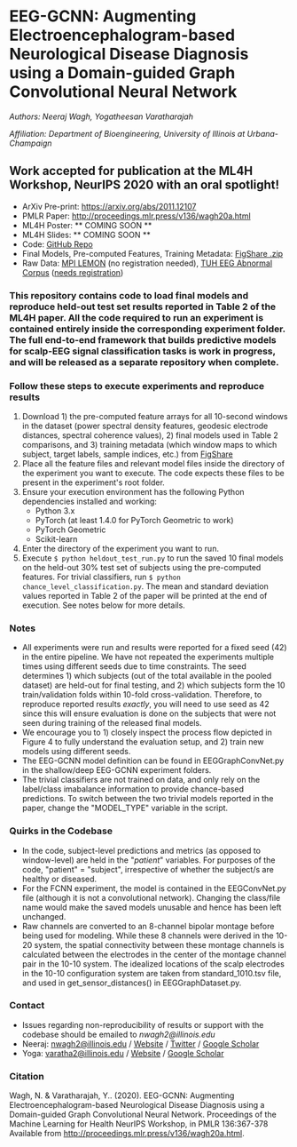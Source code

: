 # EEG-GCNN: Augmenting Electroencephalogram-based Neurological Disease Diagnosis using a Domain-guided Graph Convolutional Neural Network

_*Authors*: Neeraj Wagh, Yogatheesan Varatharajah_

_*Affiliation*: Department of Bioengineering, University of Illinois at Urbana-Champaign_

## Work accepted for publication at the ML4H Workshop, NeurIPS 2020 with an oral spotlight!

- ArXiv Pre-print: <https://arxiv.org/abs/2011.12107>
- PMLR Paper: <http://proceedings.mlr.press/v136/wagh20a.html>
- ML4H Poster: ** COMING SOON **
- ML4H Slides: ** COMING SOON **
- Code: [GitHub Repo](https://github.com/neerajwagh/eeg-gcnn)
- Final Models, Pre-computed Features, Training Metadata: [FigShare .zip](https://figshare.com/articles/software/EEG-GCNN_Supporting_Resources_for_Reproducibility/13251452)
- Raw Data: [MPI LEMON](http://fcon_1000.projects.nitrc.org/indi/retro/MPI_LEMON.html) (no registration needed), [TUH EEG Abnormal Corpus](https://www.isip.piconepress.com/projects/tuh_eeg/downloads/tuh_eeg_abnormal/) ([needs registration](https://www.isip.piconepress.com/projects/tuh_eeg/html/request_access.php))

### This repository contains code to load final models and reproduce held-out test set results reported in Table 2 of the ML4H paper. All the code required to run an experiment is contained entirely inside the corresponding experiment folder. The full end-to-end framework that builds predictive models for scalp-EEG signal classification tasks is work in progress, and will be released as a separate repository when complete.

### Follow these steps to execute experiments and reproduce results

1. Download 1) the pre-computed feature arrays for all 10-second windows in the dataset (power spectral density features, geodesic electrode distances, spectral coherence values), 2) final models used in Table 2 comparisons, and 3) training metadata (which window maps to which subject, target labels, sample indices, etc.) from [FigShare](https://figshare.com/articles/software/EEG-GCNN_Supporting_Resources_for_Reproducibility/13251452)
2. Place all the feature files and relevant model files inside the directory of the experiment you want to execute. The code expects these files to be present in the experiment's root folder.
3. Ensure your execution environment has the following Python dependencies installed and working:
    - Python 3.x
    - PyTorch (at least 1.4.0 for PyTorch Geometric to work)
    - PyTorch Geometric
    - Scikit-learn
4. Enter the directory of the experiment you want to run.
5. Execute `$ python heldout_test_run.py` to run the saved 10 final models on the held-out 30% test set of subjects using the pre-computed features. For trivial classifiers, run `$ python chance_level_classification.py`. The mean and standard deviation values reported in Table 2 of the paper will be printed at the end of execution. See notes below for more details.

### Notes

- All experiments were run and results were reported for a fixed seed (42) in the entire pipeline. We have not repeated the experiments multiple times using different seeds due to time constraints. The seed determines 1) which subjects (out of the total available in the pooled dataset) are held-out for final testing, and 2) which subjects form the 10 train/validation folds within 10-fold cross-validation. Therefore, to reproduce reported results _exactly_, you will need to use seed as 42 since this will ensure evaluation is done on the subjects that were not seen during training of the released final models.
- We encourage you to 1) closely inspect the process flow depicted in Figure 4 to fully understand the evaluation setup, and 2) train new models using different seeds.
- The EEG-GCNN model definition can be found in EEGGraphConvNet.py in the shallow/deep EEG-GCNN experiment folders.
- The trivial classifiers are not trained on data, and only rely on the label/class imabalance information to provide chance-based predictions. To switch between the two trivial models reported in the paper, change the "MODEL_TYPE" variable in the script.

### Quirks in the Codebase

- In the code, subject-level predictions and metrics (as opposed to window-level) are held in the "_patient_" variables. For purposes of the code, "patient" = "subject", irrespective of whether the subject/s are healthy or diseased.
- For the FCNN experiment, the model is contained in the EEGConvNet.py file (although it is not a convolutional network). Changing the class/file name would make the saved models unusable and hence has been left unchanged.
- Raw channels are converted to an 8-channel bipolar montage before being used for modeling. While these 8 channels were derived in the 10-20 system, the spatial connectivity between these montage channels is calculated between the electrodes in the center of the montage channel pair in the 10-10 system. The idealized locations of the scalp electrodes in the 10-10 configuration system are taken from standard_1010.tsv file, and used in get_sensor_distances() in EEGGraphDataset.py.

### Contact

- Issues regarding non-reproducibility of results or support with the codebase should be emailed to _nwagh2@illinois.edu_
- Neeraj: nwagh2@illinois.edu / [Website](http://neerajwagh.com/) / [Twitter](https://twitter.com/neeraj_wagh) / [Google Scholar](https://scholar.google.com/citations?hl=en&user=lCy5VsUAAAAJ)
- Yoga: varatha2@illinois.edu / [Website](https://sites.google.com/view/yoga-personal/home) / [Google Scholar](https://scholar.google.com/citations?user=XwL4dBgAAAAJ&hl=en)

### Citation

Wagh, N. & Varatharajah, Y.. (2020). EEG-GCNN: Augmenting Electroencephalogram-based Neurological Disease Diagnosis using a Domain-guided Graph Convolutional Neural Network. Proceedings of the Machine Learning for Health NeurIPS Workshop, in PMLR 136:367-378 Available from http://proceedings.mlr.press/v136/wagh20a.html.
